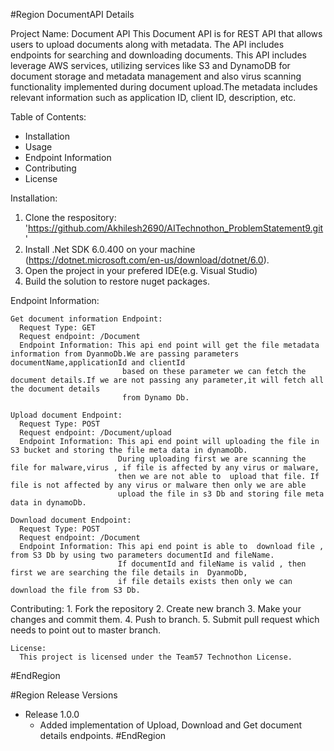 ﻿#Region DocumentAPI Details

Project Name: Document API
 This Document API is for REST API that allows users to upload documents along with metadata. The API includes endpoints for searching and downloading
 documents. This API includes leverage AWS services, utilizing services like S3 and DynamoDB for document storage and metadata management 
 and also virus scanning functionality implemented during document upload.The metadata includes relevant information such as application ID, client ID, 
 description, etc.

Table of Contents:
  - Installation
  - Usage
  - Endpoint Information
  - Contributing
  - License

  Installation:
   1. Clone the respository: 'https://github.com/Akhilesh2690/AITechnothon_ProblemStatement9.git'
   2. Install .Net SDK 6.0.400 on your machine (https://dotnet.microsoft.com/en-us/download/dotnet/6.0).
   3. Open the project in your prefered IDE(e.g. Visual Studio)
   4. Build the solution to restore nuget packages.

  Endpoint Information:
   
    Get document information Endpoint:
      Request Type: GET
      Request endpoint: /Document
      Endpoint Information: This api end point will get the file metadata information from DyanmoDb.We are passing parameters documentName,applicationId and clientId
                             based on these parameter we can fetch the document details.If we are not passing any parameter,it will fetch all the document details
                             from Dynamo Db.

    Upload document Endpoint:
      Request Type: POST
      Request endpoint: /Document/upload
      Endpoint Information: This api end point will uploading the file in S3 bucket and storing the file meta data in dynamoDb.
                            During uploading first we are scanning the file for malware,virus , if file is affected by any virus or malware,
                            then we are not able to  upload that file. If file is not affected by any virus or malware then only we are able 
                            upload the file in s3 Db and storing file meta data in dynamoDb.

    Download document Endpoint:
      Request Type: POST
      Request endpoint: /Document
      Endpoint Information: This api end point is able to  download file , from S3 Db by using two parameters documentId and fileName.
                            If documentId and fileName is valid , then first we are searching the file details in  DyanmoDb,
                            if file details exists then only we can download the file from S3 Db.
      
                            
  Contributing:
      1. Fork the repository
      2. Create new branch
      3. Make your changes and commit them.
      4. Push to branch.
      5. Submit pull request which needs to point out to master branch.

    License:
      This project is licensed under the Team57 Technothon License.

#EndRegion

#Region Release Versions
   * Release 1.0.0
      - Added implementation of Upload, Download and Get document details endpoints.
#EndRegion


